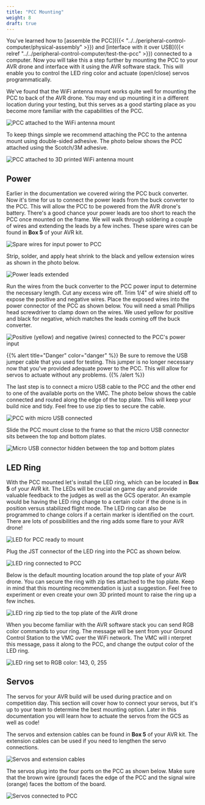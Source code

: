 ```yaml
---
title: "PCC Mounting"
weight: 8
draft: true
---
```


You've learned how to
[assemble the PCC]({{<  "../../peripheral-control-computer/physical-assembly" >}})
and
[interface with it over USB]({{< relref "../../peripheral-control-computer/test-the-pcc" >}})
connected to a computer. Now you will take this a step further
by mounting the PCC to your AVR drone and interface with it using
the AVR software stack. This will enable you to control the LED ring
color and actuate (open/close) servos programmatically.

We've found that the WiFi antenna mount works quite well for mounting the
PCC to back of the AVR drone. You may end up mounting it in a different
location during your testing, but this serves as a good starting place as
you become more familiar with the capabilities of the PCC.

![PCC attached to the WiFi antenna mount](pcc_zoomed_and_mounted.jpg)

To keep things simple we recommend attaching the PCC to the antenna mount
using double-sided adhesive. The photo below shows the PCC attached
using the Scotch/3M adhesive.

![PCC attached to 3D printed WiFi antenna mount](pcc_mounted_side_view.jpg)

## Power

Earlier in the documentation we covered wiring the PCC buck converter.
Now it's time for us to connect the power leads from the buck converter to the PCC.
This will allow the PCC to be powered from the AVR drone's battery.
There's a good chance your power leads are too short to reach the PCC once
mounted on the frame. We will walk through soldering a couple of wires and
extending the leads by a few inches. These spare wires can be found in
**Box 5** of your AVR kit.

![Spare wires for input power to PCC](pcc_wires_to_be_soldered.jpg)

Strip, solder, and apply heat shrink to the black and yellow
extension wires as shown in the photo below.

![Power leads extended](pcc_wires_soldered.jpg)

Run the wires from the buck converter to the PCC power input to determine
the necessary length. Cut any excess wire off. Trim 1/4" of wire shield off to
expose the positive and negative wires. Place the exposed wires into the power
connector of the PCC as shown below. You will need a small Phillips head
screwdriver to clamp down on the wires. We used yellow for positive and black
for negative, which matches the leads coming off the buck converter.

![Positive (yellow) and negative (wires) connected to the PCC's power input](pcc_buck_converter_power.jpg)

{{% alert title="Danger" color="danger" %}}
Be sure to remove the USB jumper cable that you used for testing.
This jumper is no longer necessary now that you've provided adequate power
to the PCC. This will allow for servos to actuate without any problems.
{{% /alert %}}

The last step is to connect a micro USB cable to the PCC and the other
end to one of the available ports on the VMC. The photo below shows
the cable connected and routed along the edge of the top plate. This
will keep your build nice and tidy. Feel free to use zip ties to secure the cable.

![PCC with micro USB connected](pcc_usb_cable.jpg)

Slide the PCC mount close to the frame so that the micro USB
connector sits between the top and bottom plates.

![Micro USB connector hidden between the top and bottom plates](pcc_mounted_complete.jpg)

## LED Ring

With the PCC mounted let's install the LED ring, which can be located in
**Box 5** of your AVR kit. The LEDs will be crucial on game day and provide
valuable feedback to the judges as well as the GCS operator. An example would
be having the LED ring change to a certain color if the drone is in position
versus stabilized flight mode. The LED ring can also be programmed to change colors
if a certain marker is identified on the court. There are lots of possibilities
and the ring adds some flare to your AVR drone!

![LED for PCC ready to mount](led_ring.jpg)

Plug the JST connector of the LED ring into the PCC as shown below.

![LED ring connected to PCC](led_connected_to_pcc.jpg)

Below is the default mounting location around the top plate of your AVR drone.
You can secure the ring with zip ties attached to the top plate.
Keep in mind that this mounting recommendation is just a suggestion.
Feel free to experiment or even create your own 3D printed mount to raise
the ring up a few inches.

![LED ring zip tied to the top plate of the AVR drone](led_ring_with_zip_ties.jpg)

When you become familiar with the AVR software stack you can send RGB
color commands to your ring. The message will be sent from your
Ground Control Station to the VMC over the WiFi network. The VMC will i
nterpret this message, pass it along to the PCC, and change the output color
of the LED ring.

![LED ring set to RGB color: 143, 0, 255](led_ring_turned_on.jpg)

## Servos

The servos for your AVR build will be used during practice and on
competition day. This section will cover how to connect your servos,
but it's up to your team to determine the best mounting option.
Later in this documentation you will learn how to actuate the servos from the
GCS as well as code!

The servos and extension cables can be found in **Box 5** of your AVR kit.
The extension cables can be used if you need to lengthen the servo connections.

![Servos and extension cables](servos_and_extension_cables.jpg)

The servos plug into the four ports on the PCC as shown below.
Make sure that the brown wire (ground) faces the edge of the PCC and the
signal wire (orange) faces the bottom of the board.

![Servos connected to PCC](servos_connected_to_pcc.jpg)

